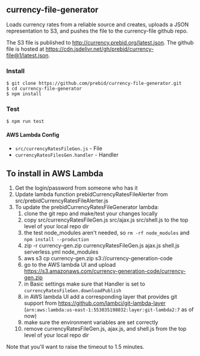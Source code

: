 ## currency-file-generator
Loads currency rates from a reliable source and creates, uploads a JSON representation to S3, and pushes the file to the currency-file github repo.

The S3 file is published to <http://currency.prebid.org/latest.json>.
The github file is hosted at <https://cdn.jsdelivr.net/gh/prebid/currency-file@1/latest.json>.

### Install
    $ git clone https://github.com/prebid/currency-file-generator.git
    $ cd currency-file-generator
    $ npm install
        
### Test
    $ npm run test

#### AWS Lambda Config
+ `src/currencyRatesFileGen.js` - File
+ `currencyRatesFilesGen.handler` - Handler

## To install in AWS Lambda
1. Get the login/password from someone who has it
1. Update lambda function prebidCurrencyRatesFileAlerter from src/prebidCurrencyRatesFileAlerter.js
1. To update the prebidCurrencyRatesFileGenerator lambda:
    1. clone the git repo and make/test your changes locally
    1. copy src/currencyRatesFileGen.js src/ajax.js src/shell.js to the top level of your local repo dir
    1. the test node_modules aren't needed, so `rm -rf node_modules` and `npm install --production`
    1. zip -r currency-gen.zip currencyRatesFileGen.js ajax.js shell.js serverless.yml node_modules
    1. aws s3 cp currency-gen.zip s3://currency-generation-code
    1. go to the AWS lambda UI and upload https://s3.amazonaws.com/currency-generation-code/currency-gen.zip
    1. in Basic settings make sure that Handler is set to `currencyRatesFileGen.downloadPublish`
    1. in AWS lambda UI add a corresponding layer that provides git support from https://github.com/lambci/git-lambda-layer (`arn:aws:lambda:us-east-1:553035198032:layer:git-lambda2:7` as of now)
    1. make sure the environment variables are set correctly
    1. remove currencyRatesFileGen.js, ajax.js, and shell.js from the top level of your local repo dir

Note that you'll want to raise the timeout to 1.5 minutes.
